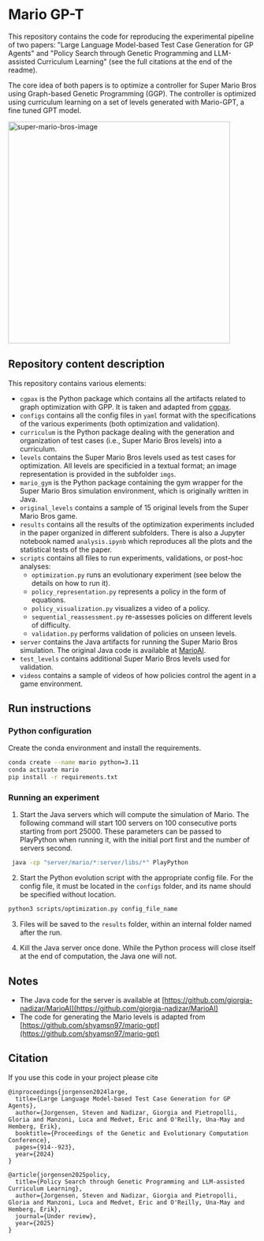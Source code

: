 # Mario GP-T

This repository contains the code for reproducing the experimental pipeline of two papers: "Large Language Model-based Test Case Generation for GP Agents" and "Policy Search through Genetic Programming and LLM-assisted Curriculum Learning" (see the full citations at the end of the readme).

The core idea of both papers is to optimize a controller for Super Mario Bros using Graph-based Genetic Programming (GGP).
The controller is optimized using curriculum learning on a set of levels generated with Mario-GPT, a fine tuned GPT model.

<img width="450" height="450" alt="super-mario-bros-image" src="https://github.com/user-attachments/assets/9aa3edc5-055f-48f1-8af0-8a4c8351dcea" />

## Repository content description
This repository contains various elements:
- `cgpax` is the Python package which contains all the artifacts related to graph optimization with GPP. It is taken and adapted from [cgpax](https://github.com/giorgia-nadizar/cgpax).
- `configs` contains all the config files in `yaml` format with the specifications of the various experiments (both optimization and validation).
- `curriculum` is the Python package dealing with the generation and organization of test cases (i.e., Super Mario Bros levels) into a curriculum.
- `levels` contains the Super Mario Bros levels used as test cases for optimization. All levels are specificied in a textual format; an image representation is provided in the subfolder `imgs`.
- `mario_gym` is the Python package containing the gym wrapper for the Super Mario Bros simulation environment, which is originally written in Java.
- `original_levels` contains a sample of 15 original levels from the Super Mario Bros game.
- `results` contains all the results of the optimization experiments included in the paper organized in different subfolders. There is also a Jupyter notebook named `analysis.ipynb` which reproduces all the plots and the statistical tests of the paper.
- `scripts` contains all files to run experiments, validations, or post-hoc analyses:
   - `optimization.py` runs an evolutionary experiment (see below the details on how to run it).
   - `policy_representation.py` represents a policy in the form of equations.
   - `policy_visualization.py` visualizes a video of a policy.
   - `sequential_reassessment.py` re-assesses policies on different levels of difficulty.
   -  `validation.py` performs validation of policies on unseen levels.
- `server` contains the Java artifacts for running the Super Mario Bros simulation. The original Java code is available at [MarioAI](https://github.com/giorgia-nadizar/MarioAI).
- `test_levels` contains additional Super Mario Bros levels used for validation.
- `videos` contains a sample of videos of how policies control the agent in a game environment.

## Run instructions

### Python configuration

Create the conda environment and install the requirements.
```bash
conda create --name mario python=3.11
conda activate mario
pip install -r requirements.txt
```

### Running an experiment

1. Start the Java servers which will compute the simulation of Mario.
   The following command will start 100 servers on 100 consecutive ports starting from port 25000.
   These parameters can be passed to PlayPython when running it, with the initial port first and the number of servers
   second.

```bash
 java -cp "server/mario/*:server/libs/*" PlayPython
```

2. Start the Python evolution script with the appropriate config file.
   For the config file, it must be located in the `configs` folder, and its name should be specified without location.

```bash
python3 scripts/optimization.py config_file_name
```

3. Files will be saved to the `results` folder, within an internal folder named after the run.

4. Kill the Java server once done.
   While the Python process will close itself at the end of computation, the Java one will not.

## Notes

- The Java code for the server is available
  at [https://github.com/giorgia-nadizar/MarioAI](https://github.com/giorgia-nadizar/MarioAI)
- The code for generating the Mario levels is adapted
  from [https://github.com/shyamsn97/mario-gpt](https://github.com/shyamsn97/mario-gpt)

## Citation
If you use this code in your project please cite
```
@inproceedings{jorgensen2024large,
  title={Large Language Model-based Test Case Generation for GP Agents},
  author={Jorgensen, Steven and Nadizar, Giorgia and Pietropolli, Gloria and Manzoni, Luca and Medvet, Eric and O'Reilly, Una-May and Hemberg, Erik},
  booktitle={Proceedings of the Genetic and Evolutionary Computation Conference},
  pages={914--923},
  year={2024}
}
```
```
@article{jorgensen2025policy,
  title={Policy Search through Genetic Programming and LLM-assisted Curriculum Learning},
  author={Jorgensen, Steven and Nadizar, Giorgia and Pietropolli, Gloria and Manzoni, Luca and Medvet, Eric and O'Reilly, Una-May and Hemberg, Erik},
  journal={Under review},
  year={2025}
}
```
